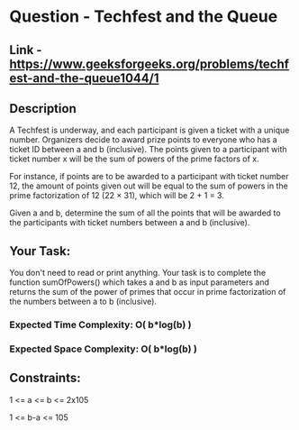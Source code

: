 # Question - Techfest and the Queue

## Link - https://www.geeksforgeeks.org/problems/techfest-and-the-queue1044/1

## Description

A Techfest is underway, and each participant is given a ticket with a unique number. Organizers decide to award prize points to everyone who has a ticket ID between a and b (inclusive). The points given to a participant with ticket number x will be the sum of powers of the prime factors of x.

For instance, if points are to be awarded to a participant with ticket number 12, the amount of points given out will be equal to the sum of powers in the prime factorization of 12 (22 × 31), which will be 2 + 1 = 3.

Given a and b, determine the sum of all the points that will be awarded to the participants with ticket numbers between a and b (inclusive).

## Your Task:
You don't need to read or print anything. Your task is to complete the function sumOfPowers() which takes a and b as input parameters and returns the sum of the power of primes that occur in prime factorization of the numbers between a to b (inclusive).

### Expected Time Complexity: O( b*log(b) )

### Expected Space Complexity: O( b*log(b) )

## Constraints:

1 <= a <= b <= 2x105

1 <= b-a <= 105
